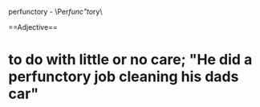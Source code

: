 perfunctory - \Per*func"to*ry\

==Adjective==

# to do with little or no care; "He did a perfunctory job cleaning his dads car"